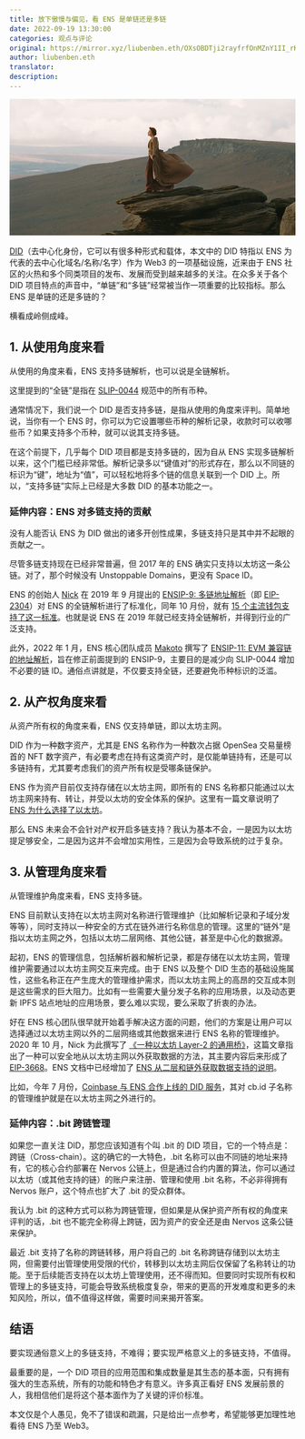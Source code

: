```yaml
---
title: 放下傲慢与偏见，看 ENS 是单链还是多链
date: 2022-09-19 13:30:00
categories: 观点与评论
original: https://mirror.xyz/liubenben.eth/OXsOBDTji2rayfrfOnMZnY1II_rKUEGim-sO5NMAOsw
author: liubenben.eth
translator: 
description: 
---
```


![](/images/news/2022-09-19-does-ens-support-multi-chain/01.jpg)

[DID](https://ethereum.org/en/decentralized-identity/)（去中心化身份，它可以有很多种形式和载体，本文中的 DID 特指以 ENS 为代表的去中心化域名/名称/名字）作为 Web3 的一项基础设施，近来由于 ENS 社区的火热和多个同类项目的发布、发展而受到越来越多的关注。在众多关于各个 DID 项目特点的声音中，“单链”和“多链”经常被当作一项重要的比较指标。那么 ENS 是单链的还是多链的？

横看成岭侧成峰。

## 1. 从使用角度来看

从使用的角度来看，ENS 支持多链解析，也可以说是全链解析。

这里提到的“全链”是指在 [SLIP-0044](https://github.com/satoshilabs/slips/blob/master/slip-0044.md) 规范中的所有币种。

通常情况下，我们说一个 DID 是否支持多链，是指从使用的角度来评判。简单地说，当你有一个 ENS 时，你可以为它设置哪些币种的解析记录，收款时可以收哪些币？如果支持多个币种，就可以说其支持多链。

在这个前提下，几乎每个 DID 项目都是支持多链的，因为自从 ENS 实现多链解析以来，这个门槛已经非常低。解析记录多以“键值对”的形式存在，那么以不同链的标识为“键”，地址为“值”，可以轻松地将多个链的信息关联到一个 DID 上。所以，“支持多链”实际上已经是大多数 DID 的基本功能之一。

### 延伸内容：ENS 对多链支持的贡献

没有人能否认 ENS 为 DID 做出的诸多开创性成果，多链支持只是其中并不起眼的贡献之一。

尽管多链支持现在已经非常普遍，但 2017 年的 ENS 确实只支持以太坊这一条公链。对了，那个时候没有 Unstoppable Domains，更没有 Space ID。

ENS 的创始人 [Nick](https://twitter.com/nicksdjohnson) 在 2019 年 9 月提出的 [ENSIP-9: 多链地址解析](/docs/ens-improvement-proposals/ensip-9-multichain-address-resolution.html)（即 [EIP-2304](https://eips.ethereum.org/EIPS/eip-2304)）对 ENS 的全链解析进行了标准化，同年 10 月份，就有 [15 个主流钱包支持了这一标准](https://medium.com/the-ethereum-name-service/ens-launches-multi-coin-support-15-wallets-to-integrate-92518ab20599)。也就是说 ENS 在 2019 年就已经支持全链解析，并得到行业的广泛支持。

此外，2022 年 1 月，ENS 核心团队成员 [Makoto](https://twitter.com/makoto_inoue) 撰写了 [ENSIP-11: EVM 兼容链的地址解析](/docs/ens-improvement-proposals/ensip-11-evmchain-address-resolution.html)，旨在修正前面提到的 ENSIP-9，主要目的是减少向 SLIP-0044 增加不必要的链 ID。通俗点讲就是，不仅要支持全链，还要避免币种标识的泛滥。

## 2. 从产权角度来看

从资产所有权的角度来看，ENS 仅支持单链，即以太坊主网。

DID 作为一种数字资产，尤其是 ENS 名称作为一种数次占据 OpenSea 交易量榜首的 NFT 数字资产，有必要考虑在持有这类资产时，是仅能单链持有，还是可以多链持有，尤其要考虑我们的资产所有权是受哪条链保护。

ENS 作为资产目前仅支持存储在以太坊主网，即所有的 ENS 名称都只能通过以太坊主网来持有、转让，并受以太坊的安全体系的保护。这里有一篇文章说明了 [ENS 为什么选择了以太坊](/news/2019-02-12-why-ens-uses-ethereum-and-eth-not-a-bespoke-blockchain-and-token.html)。

那么 ENS 未来会不会针对产权开启多链支持？我认为基本不会，一是因为以太坊提足够安全，二是因为这并不会增加实用性，三是因为会导致系统的过于复杂。

## 3. 从管理角度来看

从管理维护角度来看，ENS 支持多链。

ENS 目前默认支持在以太坊主网对名称进行管理维护（比如解析记录和子域分发等等），同时支持以一种安全的方式在链外进行名称信息的管理。这里的“链外”是指以太坊主网之外，包括以太坊二层网络、其他公链，甚至是中心化的数据源。

起初，ENS 的管理信息，包括解析器和解析记录，都是存储在以太坊主网，管理维护需要通过以太坊主网交互来完成。由于 ENS 以及整个 DID 生态的基础设施属性，这些名称正在产生庞大的管理维护需求，而以太坊主网上的高昂的交互成本则是这些需求的巨大阻力。比如有一些需要大量分发子名称的应用场景，以及动态更新 IPFS 站点地址的应用场景，要么难以实现，要么采取了折衷的办法。

好在 ENS 核心团队很早就开始着手解决这方面的问题，他们的方案是让用户可以选择通过以太坊主网以外的二层网络或其他数据来进行 ENS 名称的管理维护。2020 年 10 月，Nick 为此撰写了 [《一种以太坊 Layer-2 的通用桥》](/news/2020-10-30-a-general-purpose-bridge-for-ethereum-layer-2s.html)，这篇文章指出了一种可以安全地从以太坊主网以外获取数据的方法，其主要内容后来形成了 [EIP-3668](https://eips.ethereum.org/EIPS/eip-3668)。ENS 文档中已经增加了 [ENS 从二层和链外获取数据支持的说明](/docs/dapp-developer-guide/ens-l2-offchain.html)。

比如，今年 7 月份，[Coinbase 与 ENS 合作上线的 DID 服务](https://help.coinbase.com/en/wallet/managing-account/coinbase-ens-support)，其对 cb.id 子名称的管理维护就是在以太坊主网之外进行的。

### 延伸内容：.bit 跨链管理

如果您一直关注 DID，那您应该知道有个叫 .bit 的 DID 项目，它的一个特点是：跨链（Cross-chain）。这的确它的一大特色，.bit 名称可以由不同链的地址来持有，它的核心合约部署在 Nervos 公链上，但是通过合约内置的算法，你可以通过以太坊（或其他支持的链）的账户来注册、管理和使用 .bit 名称，不必非得拥有 Nervos 账户，这个特点也扩大了 .bit 的受众群体。

我认为 .bit 的这种方式可以称为跨链管理，但如果是从保护资产所有权的角度来评判的话，.bit 也不能完全称得上跨链，因为资产的安全还是由 Nervos 这条公链来保护。

最近 .bit 支持了名称的跨链转移，用户将自己的 .bit 名称跨链存储到以太坊主网，但需要付出管理使用受限的代价，转移到以太坊主网后仅保留了名称转让的功能。至于后续能否支持在以太坊上管理使用，还不得而知。但要同时实现所有权和管理上的多链支持，可能会导致系统极度复杂，带来的更高的开发难度和更多的未知风险，所以，值不值得这样做，需要时间来揭开答案。

## 结语

要实现通俗意义上的多链支持，不难得；要实现严格意义上的多链支持，不值得。

最重要的是，一个 DID 项目的应用范围和集成数量是其生态的基本面，只有拥有强大的生态系统，所有的功能和特色才有意义。许多真正看好 ENS 发展前景的人，我相信他们是将这个基本面作为了关键的评价标准。

本文仅是个人愚见，免不了错误和疏漏，只是给出一点参考，希望能够更加理性地看待 ENS 乃至 Web3。
